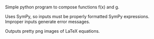 Simple python program to compose functions f(x) and g.

Uses SymPy, so inputs must be properly formatted 
SymPy expressions. Improper inputs generate
error messages.

Outputs pretty png images of LaTeX equations.

